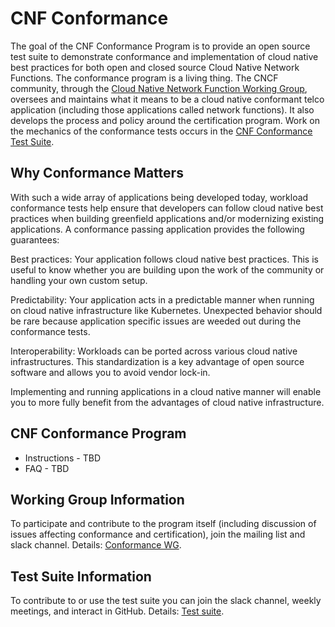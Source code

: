 # CNF Conformance
The goal of the CNF Conformance Program is to provide an open source test suite to demonstrate conformance and implementation of cloud native best practices for both open and closed source Cloud Native Network Functions. The conformance program is a living thing. The CNCF community, through the [Cloud Native Network Function Working Group](https://github.com/cncf/cnf-wg/blob/master/README.md), oversees and maintains what it means to be a cloud native conformant telco application (including those applications called network functions). It also develops the process and policy around the certification program. Work on the mechanics of the conformance tests occurs in the [CNF Conformance Test Suite](README-testsuite.md).

## Why Conformance Matters
With such a wide array of applications being developed today, workload conformance tests help ensure that developers can follow cloud native best practices when building greenfield applications and/or modernizing existing applications. A conformance passing application provides the following guarantees:

Best practices: Your application follows cloud native best practices. This is useful to know whether you are building upon the work of the community or handling your own custom setup.

Predictability: Your application acts in a predictable manner when running on cloud native infrastructure like Kubernetes. Unexpected behavior should be rare because application specific issues are weeded out during the conformance tests.

Interoperability: Workloads can be ported across various cloud native infrastructures. This standardization is a key advantage of open source software and allows you to avoid vendor lock-in.

Implementing and running applications in a cloud native manner will enable you to more fully benefit from the advantages of cloud native infrastructure.

## CNF Conformance Program

- Instructions - TBD
- FAQ - TBD

## Working Group Information

To participate and contribute to the program itself (including discussion of
issues affecting conformance and certification), join the mailing list and
slack channel. Details: [Conformance WG](https://github.com/cncf/cnf-wg/blob/master/README.md).

## Test Suite Information

To contribute to or use the test suite you can join the slack channel, weekly meetings, and interact in GitHub. Details: [Test suite](README-testsuite.md).
